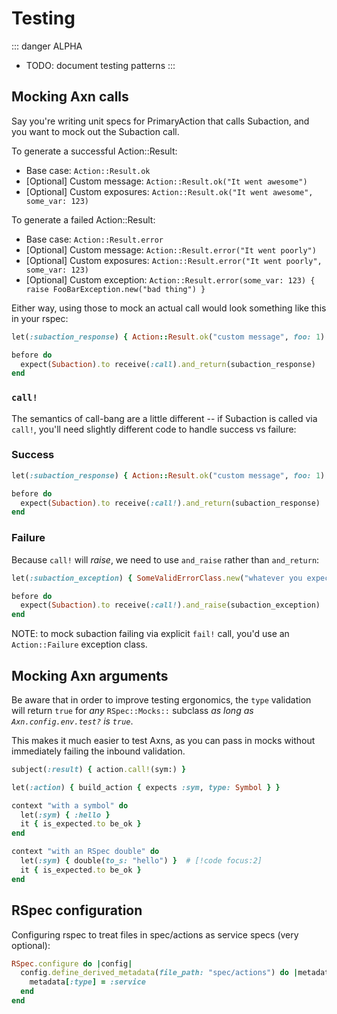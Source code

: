 # Testing

::: danger ALPHA
* TODO: document testing patterns
:::

## Mocking Axn calls

Say you're writing unit specs for PrimaryAction that calls Subaction, and you want to mock out the Subaction call.

To generate a successful Action::Result:

* Base case: `Action::Result.ok`
* [Optional] Custom message: `Action::Result.ok("It went awesome")`
* [Optional] Custom exposures: `Action::Result.ok("It went awesome", some_var: 123)`

To generate a failed Action::Result:

* Base case: `Action::Result.error`
* [Optional] Custom message: `Action::Result.error("It went poorly")`
* [Optional] Custom exposures: `Action::Result.error("It went poorly", some_var: 123)`
* [Optional] Custom exception: `Action::Result.error(some_var: 123) { raise FooBarException.new("bad thing") }`

Either way, using those to mock an actual call would look something like this in your rspec:

```ruby
let(:subaction_response) { Action::Result.ok("custom message", foo: 1) }

before do
  expect(Subaction).to receive(:call).and_return(subaction_response)
end
```

### `call!`

The semantics of call-bang are a little different -- if Subaction is called via `call!`, you'll need slightly different code to handle success vs failure:

### Success

```ruby
let(:subaction_response) { Action::Result.ok("custom message", foo: 1) }

before do
  expect(Subaction).to receive(:call!).and_return(subaction_response)
end
```

### Failure

Because `call!` will _raise_, we need to use `and_raise` rather than `and_return`:

```ruby
let(:subaction_exception) { SomeValidErrorClass.new("whatever you expect subclass to raise") }

before do
  expect(Subaction).to receive(:call!).and_raise(subaction_exception)
end
```

NOTE: to mock subaction failing via explicit `fail!` call, you'd use an `Action::Failure` exception class.

## Mocking Axn arguments

Be aware that in order to improve testing ergonomics, the `type` validation will return `true` for _any_ `RSpec::Mocks::` subclass _as long as `Axn.config.env.test?` is `true`_.

This makes it much easier to test Axns, as you can pass in mocks without immediately failing the inbound validation.

```ruby
subject(:result) { action.call!(sym:) }

let(:action) { build_action { expects :sym, type: Symbol } }

context "with a symbol" do
  let(:sym) { :hello }
  it { is_expected.to be_ok }
end

context "with an RSpec double" do
  let(:sym) { double(to_s: "hello") }  # [!code focus:2]
  it { is_expected.to be_ok }
end
```

## RSpec configuration

Configuring rspec to treat files in spec/actions as service specs (very optional):

```ruby
RSpec.configure do |config|
  config.define_derived_metadata(file_path: "spec/actions") do |metadata|
    metadata[:type] = :service
  end
end
```
